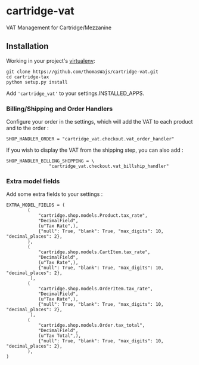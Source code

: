 cartridge-vat
=============

VAT Management for Cartridge/Mezzanine

## Installation

Working in your project's [virtualenv](http://www.virtualenv.org/en/latest/index.html):
```
git clone https://github.com/thomasWajs/cartridge-vat.git
cd cartridge-tax
python setup.py install
```

Add `'cartridge_vat'` to your settings.INSTALLED_APPS.

### Billing/Shipping and Order Handlers

Configure your order in the settings, which will add the VAT to each product and to the
order :
```
SHOP_HANDLER_ORDER = "cartridge_vat.checkout.vat_order_handler"
```

If you wish to display the VAT from the shipping step, you can also add :
```
SHOP_HANDLER_BILLING_SHIPPING = \
                "cartridge_vat.checkout.vat_billship_handler"
```

### Extra model fields

Add some extra fields to your settings :
```
EXTRA_MODEL_FIELDS = (
        (
            "cartridge.shop.models.Product.tax_rate",
            "DecimalField",
            (u"Tax Rate",),
            {"null": True, "blank": True, "max_digits": 10, "decimal_places": 2},
        ),
        (
            "cartridge.shop.models.CartItem.tax_rate",
            "DecimalField",
            (u"Tax Rate",),
            {"null": True, "blank": True, "max_digits": 10, "decimal_places": 2},
         ),
        (
            "cartridge.shop.models.OrderItem.tax_rate",
            "DecimalField",
            (u"Tax Rate",),
            {"null": True, "blank": True, "max_digits": 10, "decimal_places": 2},
         ),
        (
            "cartridge.shop.models.Order.tax_total",
            "DecimalField",
            (u"Tax Total",),
            {"null": True, "blank": True, "max_digits": 10, "decimal_places": 2},
        ),
)
```


